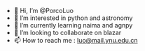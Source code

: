- 👋 Hi, I’m @PorcoLuo
- 👀 I’m interested in python and astronomy
- 🌱 I’m currently learning naima and agnpy
- 💞️ I’m looking to collaborate on blazar
- 📫 How to reach me : luo@mail.ynu.edu.cn

<!---
PorcoLuo/PorcoLuo is a ✨ special ✨ repository because its `README.md` (this file) appears on your GitHub profile.
You can click the Preview link to take a look at your changes.
--->
